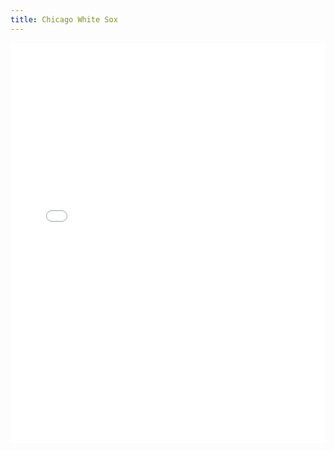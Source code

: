 ```yaml
---
title: Chicago White Sox
---
```


<iframe id="igraph" scrolling="no" style="border:none;" seamless="seamless" src="/plots/MLB/CHW.html" height="640" width="100%"></iframe>